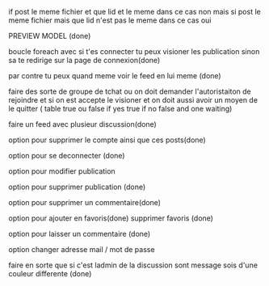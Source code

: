 if post le meme fichier et que lid et le meme dans ce cas non mais si  post le meme fichier mais que lid n'est pas le meme dans ce cas oui


PREVIEW MODEL (done)


boucle foreach avec si t'es connecter tu peux visioner les publication sinon sa te redirige sur la page de connexion(done)

par contre tu peux quand meme voir le feed en lui meme (done)



faire des sorte de groupe de tchat ou on doit demander l'autoristaiton de rejoindre et si on est accepte le visioner et on doit aussi avoir un moyen de le quitter ( table true ou false if yes true if no false and one waiting)


faire un feed avec plusieur discussion(done)


option pour supprimer le compte ainsi que ces posts(done)


option pour se deconnecter (done)


option pour modifier publication 

option pour supprimer publication (done)

option pour supprimer un commentaire(done)


option pour ajouter en favoris(done)
supprimer favoris (done)


option pour laisser un commentaire (done)

option changer adresse mail / mot de passe


faire en sorte que si c'est ladmin de la discussion sont message sois d'une couleur differente (done)



